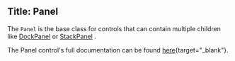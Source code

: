Title: Panel
---
The `Panel` is the base class for controls that can contain multiple children like [DockPanel](/docs/controls/dockpanel) or [StackPanel](/docs/controls/stackpanel) .

The Panel control's full documentation can be found [here](/api/Avalonia.Controls/Panel/){target="_blank"}.
